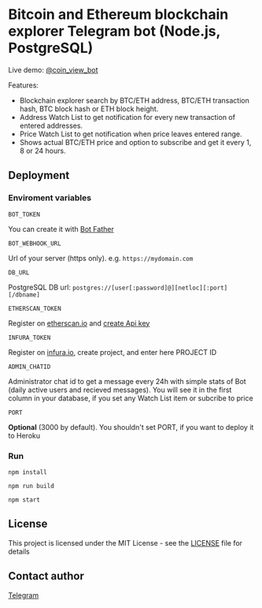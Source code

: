 # Bitcoin and Ethereum blockchain explorer Telegram bot (Node.js, PostgreSQL)

Live demo: [@coin_view_bot](https://t.me/coin_view_bot)

Features:
* Blockchain explorer search by BTC/ETH address, BTC/ETH transaction hash, BTC block hash or ETH block height.
* Address Watch List to get notification for every new transaction of entered addresses.
* Price Watch List to get notification when price leaves entered range.
* Shows actual BTC/ETH price and option to subscribe and get it every 1, 8 or 24 hours.

## Deployment

### Enviroment variables

```
BOT_TOKEN
```

You can create it with [Bot Father](https://core.telegram.org/bots#6-botfather)

```
BOT_WEBHOOK_URL
```

Url of your server (https only). e.g. ```https://mydomain.com```

```
DB_URL
```

PostgreSQL DB url: ```postgres://[user[:password]@][netloc][:port][/dbname]```

```
ETHERSCAN_TOKEN
```

Register on [etherscan.io](https://etherscan.io) and [create Api key](https://etherscan.io/myapikey)

```
INFURA_TOKEN
```

Register on [infura.io](https://infura.io), create project, and enter here PROJECT ID

```
ADMIN_CHATID
```

Administrator chat id to get a message every 24h with simple stats of Bot (daily active users and recieved messages). You will see it in the first column in your database, if you set any Watch List item or subcribe to price

```
PORT
```

**Optional** (3000 by default). You shouldn't set PORT, if you want to deploy it to Heroku

### Run

```
npm install
```

```
npm run build
```

```
npm start
```

## License

This project is licensed under the MIT License - see the [LICENSE](LICENSE) file for details

## Contact author

[Telegram](https://t.me/forsuccess425)
